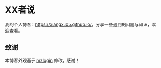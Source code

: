 # XX者说

我的个人博客：<https://xiangxu05.github.io/>，分享一些遇到的问题与知识，欢迎查看。

## 致谢

本博客外观基于 [mzlogin]([https://dongchuan.github.io](https://github.com/mzlogin/mzlogin.github.io)) 修改，感谢！

